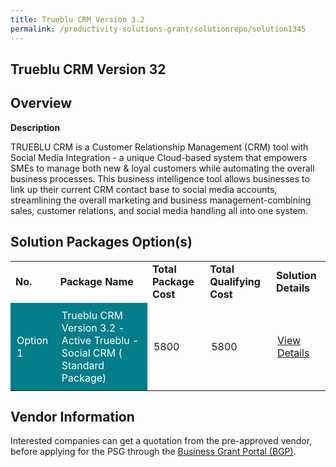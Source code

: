 ```yaml
---
title: Trueblu CRM Version 3.2
permalink: /productivity-solutions-grant/solutionrepo/solution1345
---
```


## Trueblu CRM Version 32

## Overview

**Description**

TRUEBLU CRM is a Customer Relationship Management (CRM) tool with Social Media Integration - a unique Cloud-based system that empowers SMEs to manage both new & loyal customers while automating the overall business processes. This business intelligence tool allows businesses to link up their current CRM contact base to social media accounts, streamlining the overall marketing and business management-combining sales, customer relations, and social media handling all into one system.

## Solution Packages Option(s)

<table>
<tr>
<td><b>No.</b></td>
<td><b>Package Name</b></td>
<td><b>Total Package Cost</b></td>
<td><b>Total Qualifying Cost</b></td>
<td><b>Solution Details</b></td>
</tr>
<tr>
<td style='padding: 10px; background-color: #037E8A; color: #FFFFFF;'>Option 1</td>
<td style='padding: 10px; background-color: #037E8A; color: #FFFFFF;'>Trueblu CRM Version 3.2 - Active Trueblu - Social CRM ( Standard Package)</td>
<td style='padding: 10px;'>5800</td>
<td style='padding: 10px;'>5800</td>
<td style='padding: 10px;'><a href='https://www.gobusiness.gov.sg/images/psg/Desensitised_Active_Interactions_20200392_Annex_3.pdf' target='_blank'>View Details</a></td>
</tr>
</table>

## Vendor Information

 

Interested companies can get a quotation from the pre-approved vendor, before applying for the PSG through the <a href='https://www.businessgrants.gov.sg/' target='_blank' rel='noopener'>Business Grant Portal (BGP)</a>.

<script src="/jquery/resize-tables.js"></script>
